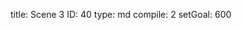 title:          Scene 3
ID:             40
type:           md
compile:        2
setGoal:        600


